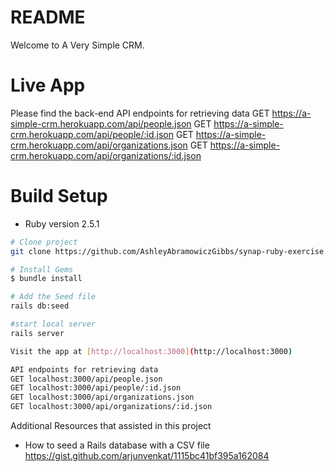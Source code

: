 # README

Welcome to A Very Simple CRM.

# Live App

Please find the back-end API endpoints for retrieving data 
GET https://a-simple-crm.herokuapp.com/api/people.json
GET https://a-simple-crm.herokuapp.com/api/people/:id.json
GET https://a-simple-crm.herokuapp.com/api/organizations.json
GET https://a-simple-crm.herokuapp.com/api/organizations/:id.json

# Build Setup

* Ruby version 2.5.1

``` bash
# Clone project
git clone https://github.com/AshleyAbramowiczGibbs/synap-ruby-exercise.git

# Install Gems
$ bundle install

# Add the Seed file
rails db:seed

#start local server
rails server

Visit the app at [http://localhost:3000](http://localhost:3000)

API endpoints for retrieving data 
GET localhost:3000/api/people.json
GET localhost:3000/api/people/:id.json
GET localhost:3000/api/organizations.json
GET localhost:3000/api/organizations/:id.json
```
Additional Resources that assisted in this project
*  How to seed a Rails database with a CSV file https://gist.github.com/arjunvenkat/1115bc41bf395a162084
